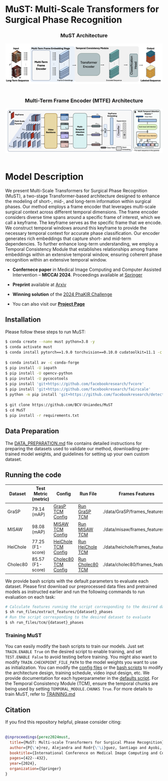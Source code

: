 # MuST: Multi-Scale Transformers for Surgical Phase Recognition

<div align="center">
  <h3>MuST Architecture</h3>
  <img src="/src/MuST_architecture.png" alt="MuST Architecture"/>
  <br/><br/>
  <h3>Multi-Term Frame Encoder (MTFE) Architecture</h3>
  <img src="/src/MTFE_architecture.png" alt="MTFE Architecture"/>
</div>
<br/>

# Model Description

We present Multi-Scale Transformers for Surgical Phase Recognition (MuST), a two-stage Transformer-based architecture designed to enhance the modeling of short-, mid-, and long-term information within surgical phases. Our method employs a frame encoder that leverages multi-scale surgical context across different temporal dimensions. The frame encoder considers diverse time spans around a specific frame of interest, which we call a keyframe. The keyframe serves as the specific frame that we encode. We construct temporal windows around this keyframe to provide the necessary temporal context for accurate phase classification. Our encoder generates rich embeddings that capture short- and mid-term dependencies. To further enhance long-term understanding, we employ a Temporal Consistency Module that establishes relationships among frame embeddings within an extensive temporal window, ensuring coherent phase recognition within an extensive temporal window.

- **Confernece paper** in Medical Image Computing and Computer Assisted Intervention – **MICCAI 2024**. Proceedings available at [Springer](https://link.springer.com/chapter/10.1007/978-3-031-72089-5_40)

- **Preprint** available at [Arxiv](https://arxiv.org/pdf/2407.17361)

- **Winning solution** of the [2024 PhaKIR Challenge](https://phakir.re-mic.de/)

- You can also visit our [**Project Page**](https://dioses-miccai2024.github.io/must_page/#)

## Installation
Please follow these steps to run MuST:

```sh
$ conda create --name must python=3.8 -y
$ conda activate must
$ conda install pytorch==1.9.0 torchvision==0.10.0 cudatoolkit=11.1 -c pytorch -c nvidia

$ conda install av -c conda-forge
$ pip install -U iopath
$ pip install -U opencv-python
$ pip install -U pycocotools
$ pip install 'git+https://github.com/facebookresearch/fvcore'
$ pip install 'git+https://github.com/facebookresearch/fairscale'
$ python -m pip install 'git+https://github.com/facebookresearch/detectron2.git'

$ git clone https://github.com/BCV-Uniandes/MuST
$ cd MuST
$ pip install -r requirements.txt
```

## Data Preparation

The [DATA_PREPARATION.md](DATA_PREPARATION.md) file contains detailed instructions for preparing the datasets used to validate our method, downloading pre-trained model weights, and guidelines for setting up your own custom dataset.

## Running the code

| Dataset   | Test Metric (metric) | Config          | Run File          | Frames Features   | Model           |
|-----------|----------------------|-----------------|-------------------|-------------------|-----------------|
| GraSP     | 79.14 (mAP)      | [GrasP TCM Config](/configs/GraSP/TCM_PHASES.yaml)       | [Run GraSP TCM](/run_files/tcm/grasp_phases.sh) | ./data/GraSP/frames_features  | [GrasP Weights](https://drive.google.com/drive/folders/1gILc24qhrxsbRxPtq6pz7qyOYFxBCsZY?usp=drive_link)    |
| MISAW     | 98.08 (mAP)      | [MISAW TCM Config](/configs/misaw/TCM_PHASES.yaml)       | [Run MISAW TCM](/run_files/tcm/misaw_phases.sh) | ./data/misaw/frames_features  | [MISAW Weights](https://drive.google.com/drive/folders/15q3Y4Uo0H9Z4MBOkqxCwSiJL5QGoHc-t?usp=drive_link)     |
| HeiChole  | 77.25 (F1-score) | [HeiChole TCM Config](/configs/heichole/TCM_PHASES.yaml) | [Run HeiChole TCM](/run_files/tcm/heichole_phases.sh) |./data/heichole/frames_features  | [Heichole Weights](https://drive.google.com/drive/folders/1m8HMCwmaGjEyTGgCSAiTgwV0T0r0CVSJ?usp=drive_link) |
| Cholec80  | 85.57 (F1-score) | [Cholec80 TCM Config](/configs/cholec80/TCM_PHASES.yaml) | [Run Cholec80 TCM](/run_files/tcm/cholec80_phases.sh) | ./data/cholec80/frames_features |[Cholec80 Weights](https://drive.google.com/drive/folders/1-n_UUNMSXYH2E4jXMBlR44pYvzwm5-EL?usp=drive_link)     |

We provide bash scripts with the default parameters to evaluate each dataset. Please first download our preprocessed data files and pretrained models as instructed earlier and run the following commands to run evaluation on each task:

```sh
# Calculate features running the script corresponding to the desired dataset
$ sh run_files/extract_features/{dataset}_phases
# Run the script corresponding to the desired dataset to evaluate
$ sh run_files/tcm/{dataset}_phases
```

### Training MuST

You can easily modify the bash scripts to train our models. Just set ```TRAIN.ENABLE True``` on the desired script to enable training, and set ```TEST.ENABLE False``` to avoid testing before training. You might also want to modify ```TRAIN.CHECKPOINT_FILE_PATH``` to the model weights you want to use as initialization. You can modify the [config files](configs/) or the [bash scripts](run_files/) to modify the architecture design, training schedule, video input design, etc. We provide documentation for each hyperparameter in the [defaults script](./must/config/defaults.py). For the Temporal Consistency Module (TCM), ensure the temporal chunks are being used by setting ```TEMPORAL_MODULE.CHUNKS True```. For more details to train MuST, refer to [TRAINING.md](TRAINING.md)


## Citation

If you find this repository helpful, please consider citing:

```BibTeX

@inproceedings{perez2024must,
  title={MuST: Multi-scale Transformers for Surgical Phase Recognition},
  author={P{\'e}rez, Alejandra and Rodr{\'\i}guez, Santiago and Ayobi, Nicol{\'a}s and Aparicio, Nicol{\'a}s and Dessevres, Eug{\'e}nie and Arbel{\'a}ez, Pablo},
  booktitle={International Conference on Medical Image Computing and Computer-Assisted Intervention},
  pages={422--432},
  year={2024},
  organization={Springer}
}

```
